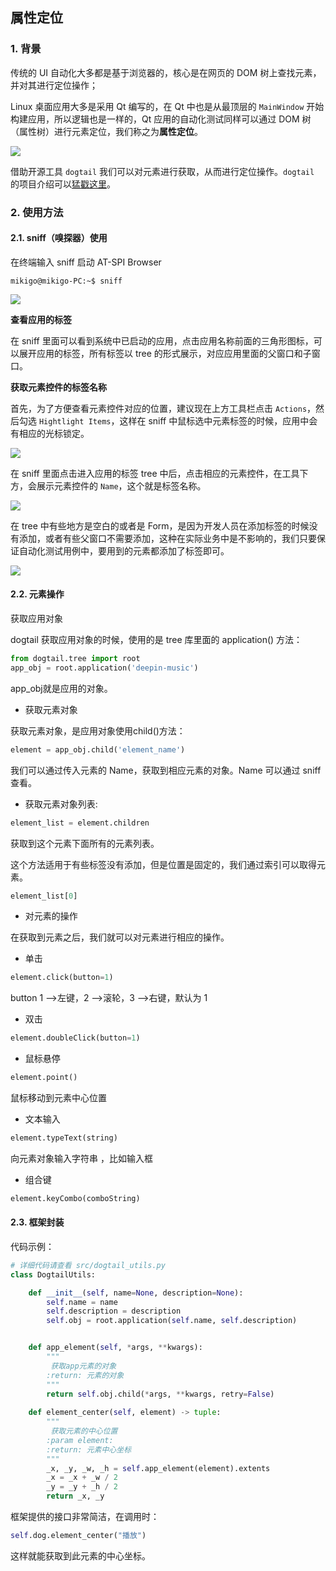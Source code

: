 ## 属性定位

### 1. 背景

传统的 UI 自动化大多都是基于浏览器的，核心是在网页的 DOM 树上查找元素，并对其进行定位操作；

Linux 桌面应用大多是采用 Qt 编写的，在 Qt 中也是从最顶层的 `MainWindow` 开始构建应用，所以逻辑也是一样的，Qt 应用的自动化测试同样可以通过 DOM 树（属性树）进行元素定位，我们称之为**属性定位**。

![](https://pic.imgdb.cn/item/64f054c4661c6c8e54ff48ef.png)

借助开源工具 `dogtail` 我们可以对元素进行获取，从而进行定位操作。`dogtail` 的项目介绍可以[猛戳这里](https://gitlab.com/dogtail/dogtail/)。

### 2. 使用方法

#### 2.1. sniff（嗅探器）使用

在终端输入 sniff 启动 AT-SPI Browser

```shell
mikigo@mikigo-PC:~$ sniff
```

![](https://pic.imgdb.cn/item/64f054c9661c6c8e54ff4dd8.png)

**查看应用的标签**

在 sniff 里面可以看到系统中已启动的应用，点击应用名称前面的三角形图标，可以展开应用的标签，所有标签以 tree 的形式展示，对应应用里面的父窗口和子窗口。

**获取元素控件的标签名称**

首先，为了方便查看元素控件对应的位置，建议现在上方工具栏点击 `Actions`，然后勾选 `Hightlight Items`，这样在 sniff 中鼠标选中元素标签的时候，应用中会有相应的光标锁定。

![](https://pic.imgdb.cn/item/64f054c9661c6c8e54ff4e0e.png)

在 sniff 里面点击进入应用的标签 tree 中后，点击相应的元素控件，在工具下方，会展示元素控件的 `Name`，这个就是标签名称。

![](https://pic.imgdb.cn/item/64f054c9661c6c8e54ff4e56.png)

在 tree 中有些地方是空白的或者是 Form，是因为开发人员在添加标签的时候没有添加，或者有些父窗口不需要添加，这种在实际业务中是不影响的，我们只要保证自动化测试用例中，要用到的元素都添加了标签即可。

![](https://pic.imgdb.cn/item/64f054ca661c6c8e54ff4f0b.png)

#### 2.2. 元素操作

获取应用对象

dogtail 获取应用对象的时候，使用的是 tree 库里面的 application() 方法：

```python
from dogtail.tree import root
app_obj = root.application('deepin-music')
```

app_obj就是应用的对象。

- 获取元素对象

获取元素对象，是应用对象使用child()方法：

```python
element = app_obj.child('element_name')
```

我们可以通过传入元素的 Name，获取到相应元素的对象。Name 可以通过 sniff 查看。

- 获取元素对象列表:

```python
element_list = element.children
```

获取到这个元素下面所有的元素列表。

这个方法适用于有些标签没有添加，但是位置是固定的，我们通过索引可以取得元素。

```python
element_list[0]
```

- 对元素的操作

在获取到元素之后，我们就可以对元素进行相应的操作。

- 单击

```python
element.click(button=1)
```

button 1 —>左键，2 —>滚轮，3 —>右键，默认为 1

- 双击

```python
element.doubleClick(button=1)
```

- 鼠标悬停

```python
element.point()
```

鼠标移动到元素中心位置

- 文本输入

```python
element.typeText(string)
```

向元素对象输入字符串 ，比如输入框

- 组合键

```python
element.keyCombo(comboString)
```

#### 2.3. 框架封装

代码示例：

```python
# 详细代码请查看 src/dogtail_utils.py
class DogtailUtils:

    def __init__(self, name=None, description=None):
        self.name = name
        self.description = description
        self.obj = root.application(self.name, self.description)


    def app_element(self, *args, **kwargs):
        """
         获取app元素的对象
        :return: 元素的对象
        """
        return self.obj.child(*args, **kwargs, retry=False)
    
    def element_center(self, element) -> tuple:
        """
         获取元素的中心位置
        :param element:
        :return: 元素中心坐标
        """
        _x, _y, _w, _h = self.app_element(element).extents
        _x = _x + _w / 2
        _y = _y + _h / 2
        return _x, _y
```

框架提供的接口非常简洁，在调用时：

```python
self.dog.element_center("播放")
```

这样就能获取到此元素的中心坐标。
